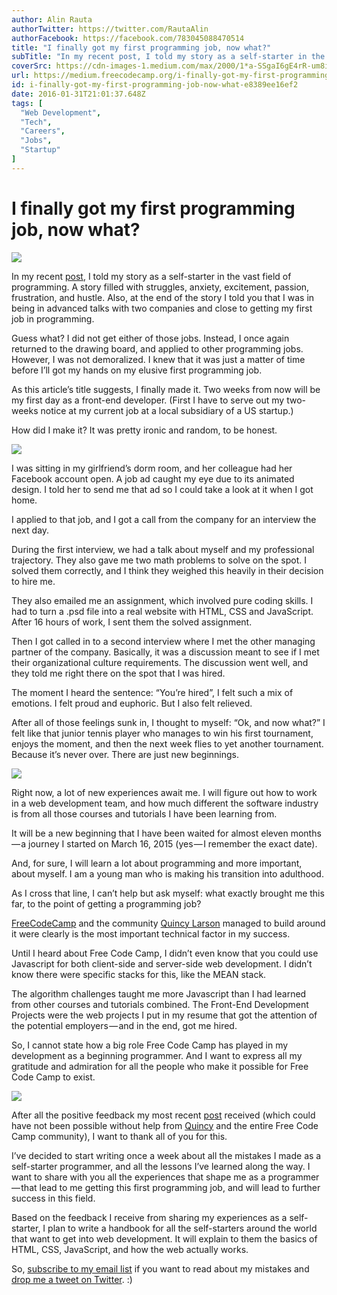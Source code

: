 ```yaml
---
author: Alin Rauta
authorTwitter: https://twitter.com/RautaAlin
authorFacebook: https://facebook.com/783045088470514
title: "I finally got my first programming job, now what?"
subTitle: "In my recent post, I told my story as a self-starter in the vast field of programming. A story filled with struggles, anxiety, excitement..."
coverSrc: https://cdn-images-1.medium.com/max/2000/1*a-SSgaI6gE4rR-um8i25tA.jpeg
url: https://medium.freecodecamp.org/i-finally-got-my-first-programming-job-now-what-e8389ee16ef2
id: i-finally-got-my-first-programming-job-now-what-e8389ee16ef2
date: 2016-01-31T21:01:37.648Z
tags: [
  "Web Development",
  "Tech",
  "Careers",
  "Jobs",
  "Startup"
]
---
```

# I finally got my first programming job, now what?







![](https://cdn-images-1.medium.com/max/2000/1*a-SSgaI6gE4rR-um8i25tA.jpeg)







In my recent [post](https://medium.freecodecamp.com/the-year-of-a-self-starter-programmer-in-review-ed005a041f92#.muzxobu04), I told my story as a self-starter in the vast field of programming. A story filled with struggles, anxiety, excitement, passion, frustration, and hustle. Also, at the end of the story I told you that I was in being in advanced talks with two companies and close to getting my first job in programming.

Guess what? I did not get either of those jobs. Instead, I once again returned to the drawing board, and applied to other programming jobs. However, I was not demoralized. I knew that it was just a matter of time before I’ll got my hands on my elusive first programming job.

As this article’s title suggests, I finally made it. Two weeks from now will be my first day as a front-end developer. (First I have to serve out my two-weeks notice at my current job at a local subsidiary of a US startup.)

How did I make it? It was pretty ironic and random, to be honest.



![](https://cdn-images-1.medium.com/max/1600/1*RbiUW_prrN1VT9ySTSE_Jw.jpeg)



I was sitting in my girlfriend’s dorm room, and her colleague had her Facebook account open. A job ad caught my eye due to its animated design. I told her to send me that ad so I could take a look at it when I got home.

I applied to that job, and I got a call from the company for an interview the next day.

During the first interview, we had a talk about myself and my professional trajectory. They also gave me two math problems to solve on the spot. I solved them correctly, and I think they weighed this heavily in their decision to hire me.

They also emailed me an assignment, which involved pure coding skills. I had to turn a .psd file into a real website with HTML, CSS and JavaScript. After 16 hours of work, I sent them the solved assignment.

Then I got called in to a second interview where I met the other managing partner of the company. Basically, it was a discussion meant to see if I met their organizational culture requirements. The discussion went well, and they told me right there on the spot that I was hired.

The moment I heard the sentence: “You’re hired”, I felt such a mix of emotions. I felt proud and euphoric. But I also felt relieved.

After all of those feelings sunk in, I thought to myself: “Ok, and now what?” I felt like that junior tennis player who manages to win his first tournament, enjoys the moment, and then the next week flies to yet another tournament. Because it’s never over. There are just new beginnings.



![](https://cdn-images-1.medium.com/max/1600/1*RMGBV5tUbDsLiRKQvkzXEA.png)



Right now, a lot of new experiences await me. I will figure out how to work in a web development team, and how much different the software industry is from all those courses and tutorials I have been learning from.

It will be a new beginning that I have been waited for almost eleven months — a journey I started on March 16, 2015 (yes — I remember the exact date).

And, for sure, I will learn a lot about programming and more important, about myself. I am a young man who is making his transition into adulthood.

As I cross that line, I can’t help but ask myself: what exactly brought me this far, to the point of getting a programming job?

[FreeCodeCamp](http://www.freecodecamp.com/) and the community [Quincy Larson](https://twitter.com/ossia) managed to build around it were clearly is the most important technical factor in my success.

Until I heard about Free Code Camp, I didn’t even know that you could use Javascript for both client-side and server-side web development. I didn’t know there were specific stacks for this, like the MEAN stack.

The algorithm challenges taught me more Javascript than I had learned from other courses and tutorials combined. The Front-End Development Projects were the web projects I put in my resume that got the attention of the potential employers — and in the end, got me hired.

So, I cannot state how a big role Free Code Camp has played in my development as a beginning programmer. And I want to express all my gratitude and admiration for all the people who make it possible for Free Code Camp to exist.



![](https://cdn-images-1.medium.com/max/1600/1*xdpODWHV0Jqquf4Py9zGaQ.png)



After all the positive feedback my most recent [post](https://medium.freecodecamp.com/the-year-of-a-self-starter-programmer-in-review-ed005a041f92#.muzxobu04) received (which could have not been possible without help from [Quincy](https://twitter.com/ossia) and the entire Free Code Camp community), I want to thank all of you for this.

I’ve decided to start writing once a week about all the mistakes I made as a self-starter programmer, and all the lessons I’ve learned along the way. I want to share with you all the experiences that shape me as a programmer — that lead to me getting this first programming job, and will lead to further success in this field.

Based on the feedback I receive from sharing my experiences as a self-starter, I plan to write a handbook for all the self-starters around the world that want to get into web development. It will explain to them the basics of HTML, CSS, JavaScript, and how the web actually works.

So, [subscribe to my email list](http://eepurl.com/bONtiH) if you want to read about my mistakes and [drop me a tweet on Twitter](https://twitter.com/@RautaAlin). :)








